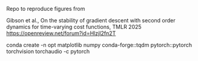 Repo to reproduce figures from 

Gibson et al., On the stability of gradient descent with second order dynamics for time-varying cost functions, TMLR 2025 https://openreview.net/forum?id=HlzjI2fn2T

conda create -n opt matplotlib  numpy conda-forge::tqdm pytorch::pytorch torchvision torchaudio -c pytorch

